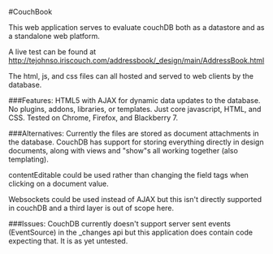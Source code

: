 #CouchBook

This web application serves to evaluate couchDB both as a datastore and as a standalone web platform.

A live test can be found at http://tejohnso.iriscouch.com/addressbook/_design/main/AddressBook.html

The html, js, and css files can all hosted and served to web clients by the database.

###Features:
HTML5 with AJAX for dynamic data updates to the database.
No plugins, addons, libraries, or templates.  Just core javascript, HTML, and CSS.
Tested on Chrome, Firefox, and Blackberry 7.

###Alternatives:
Currently the files are stored as document attachments in the database.  CouchDB has support for 
storing everything directly in design documents, along with views and "show"s all working together (also templating).

contentEditable could be used rather than changing the field tags when clicking on a document value.

Websockets could be used instead of AJAX but this isn't directly supported in couchDB and a third layer is
out of scope here.  

###Issues:
CouchDB currently doesn't support server sent events (EventSource) in the _changes api but this application
does contain code expecting that.  It is as yet untested.  